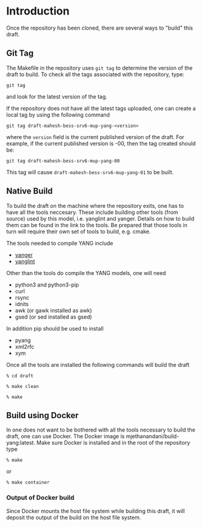 # Introduction
Once the repository has been cloned, there are several ways to "build" this draft.

## Git Tag
The Makefile in the repository uses `git tag` to determine the version of the draft to build. To check all the tags associated with the repository, type:

`git tag`

and look for the latest version of the tag.

If the repository does not have all the latest tags uploaded, one can create a local tag by using the following command

`git tag draft-mahesh-bess-srv6-mup-yang-<version>`

where the `version` field is the current published version of the draft. For example, if the current published version is -00, then the tag created should be:

`git tag draft-mahesh-bess-srv6-mup-yang-00`

This tag will cause `draft-mahesh-bess-srv6-mup-yang-01` to be built.

## Native Build

To build the draft on the machine where the repository exits, one has to
have all the tools neccesary. These include building other tools (from
source) used by this model, i.e. yanglint and yanger. Details on how
to build them can be found in the link to the tools. Be prepared that those tools in turn will require their own set of tools to build, e.g. cmake.

The tools needed to compile YANG include

- [yanger](https://github.com/mbj4668/yanger)
- [yanglint](https://github.com/CESNET/libyang)

Other than the tools do compile the YANG models, one will need

- python3 and python3-pip
- curl
- rsync
- idnits
- awk (or gawk installed as awk)
- gsed (or sed installed as gsed)

In addition pip should be used to install

- pyang
- xml2rfc
- xym

Once all the tools are installed the following commands will build the draft

`% cd draft`

`% make clean`

`% make`

## Build using Docker

In one does not want to be bothered with all the tools necessary to
build the draft, one can use Docker. The Docker image is
mjethanandani/build-yang:latest. Make sure Docker is installed and in
the root of the repository type

`% make`

or

`% make container`

### Output of Docker build

Since Docker mounts the host file system while building this draft, it
will deposit the output of the build on the host file system.
